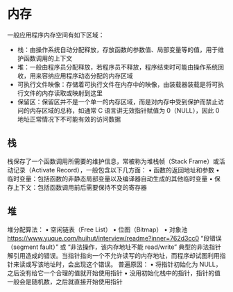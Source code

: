 # 内存
一般应用程序内存空间有如下区域：
- 栈：由操作系统自动分配释放，存放函数的参数值、局部变量等的值，用于维护函数调用的上下文
- 堆：一般由程序员分配释放，若程序员不释放，程序结束时可能由操作系统回收，用来容纳应用程序动态分配的内存区域
- 可执行文件映像：存储着可执行文件在内存中的映像，由装载器装载是将可执行文件的内存读取或映射到这里
- 保留区：保留区并不是一个单一的内存区域，而是对内存中受到保护而禁止访问的内存区域的总称，如通常 C 语言讲无效指针赋值为 0（NULL），因此 0 地址正常情况下不可能有效的访问数据
## 栈
栈保存了一个函数调用所需要的维护信息，常被称为堆栈帧（Stack Frame）或活动记录（Activate Record），一般包含以下几方面：
• 函数的返回地址和参数
• 临时变量：包括函数的非静态局部变量以及编译器自动生成的其他临时变量
• 保存上下文：包括函数调用前后需要保持不变的寄存器
## 堆
堆分配算法：
• 空闲链表（Free List）
• 位图（Bitmap）
• 对象池
https://www.yuque.com/huihut/interview/readme?inner=762d3cc0
“段错误（segment fault）” 或 “非法操作，该内存地址不能 read/write”
典型的非法指针解引用造成的错误。当指针指向一个不允许读写的内存地址，而程序却试图利用指针来读或写该地址时，会出现这个错误。
普遍原因：
• 将指针初始化为 NULL，之后没有给它一个合理的值就开始使用指针
• 没用初始化栈中的指针，指针的值一般会是随机数，之后就直接开始使用指针